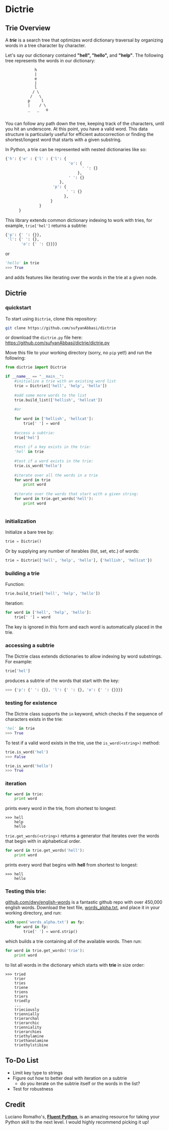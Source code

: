 # Dictrie

## Trie Overview

A ***trie*** is a search tree that optimizes word dictionary traversal by organizing words in a tree character by character. 

Let's say our dictionary contained **"hell", "hello",** and **"help"**. The following tree represents the words in our dictionary:
```
             h
             |
             e
             |
             l
            / \
           /   \
          p     l
          |    / \
          _   _   o
         
```

You can follow any path down the tree, keeping track of the characters, until you hit an underscore. At this point, you have a valid word. This data structure is particularly useful for efficient autocorrection or finding the shortest/longest word that starts with a given substring.

In Python, a trie can be represented with nested dictionaries like so:

```python
{'h': {'e' : {'l' : {'l': {
                            'o': {
                                  ' ': {}
                                },
                            ' ': {}
                        },
                     'p': {
                           ' ': {}
                          },
                    }
               }
      }
```

This library extends common dictionary indexing to work with tries, for example, `trie['hel']` returns a subtrie:
```python
{'p': {' ': {}}, 
 'l': {' ': {}, 
       'o': {' ': {}}}}
```

or 

```python
'hello' in trie
>>> True
```

and adds features like iterating over the words in the trie at a given node.


## Dictrie
### quickstart

To start using ```Dictrie```, clone this repository:

```bash
git clone https://github.com/sufyanAbbasi/dictrie
```

or download the ```dictrie.py``` file here: https://github.com/sufyanAbbasi/dictrie/dictrie.py

Move this file to your working directory (sorry, no ```pip``` yet!) and run the following:

```python
from dictrie import Dictrie

if __name__ == "__main__":
    #initialize a trie with an existing word list
    trie = Dictrie(['hell', 'help', 'hello'])
    
    #add some more words to the list
    trie.build_list(['hellish', 'hellcat'])
    
    #or
    
    for word in ['hellish', 'hellcat']:
        trie[' '] = word
    
    #access a subtrie:
    trie['hel']
    
    #test if a key exists in the trie:
    'hel' in trie
    
    #test if a word exists in the trie:
    trie.is_word('hello')
    
    #iterate over all the words in a trie
    for word in trie
        print word
        
    #iterate over the words that start with a given string:
    for word in trie.get_words('hell'):
        print word
    
```


### initialization
Initialize a bare tree by:

```python
trie = Dictrie()
```

Or by supplying any number of iterables (list, set, etc.) of words:

```python
trie = Dictrie(['hell', 'help', 'hello'], {'hellish', 'hellcat'})
```

### building a trie
Function:
```python
trie.build_trie(['hell', 'help', 'hello'])
```
Iteration:
```python
for word in ['hell', 'help', 'hello']:
    trie[' '] = word
```
The key is ignored in this form and each word is automatically placed in the trie.

### accessing a subtrie
The Dictrie class extends dictionaries to allow indexing by word substrings. For example:
```python
trie['hel']
```
produces a subtrie of the words that start with the key:
```python
>>> {'p': {' ': {}}, 'l': {' ': {}, 'o': {' ': {}}}}
```

### testing for existence
The Dictrie class supports the ```in``` keyword, which checks if the sequence of characters exists in the trie:
```python
'hel' in trie
>>> True
```

To test if a valid word exists in the trie, use the ```is_word(<string>)``` method:
```python
trie.is_word('hel')
>>> False

trie.is_word('hello')
>>> True
```

### iteration
```python
for word in trie:
    print word
```
prints every word in the trie, from shortest to longest:

```
>>> hell 
    help 
    hello
```

```trie.get_words(<string>)``` returns a generator that iterates over the words that begin with <string> in alphabetical order.

```python
for word in trie.get_words('hell'):
    print word
```
prints every word that begins with **hell** from shortest to longest:

```
>>> hell 
    hello
```

### Testing this trie:
[github.com/dwy/english-words](https://github.com/dwyl/english-words) is a fantastic github repo with over 450,000 english words. Download the text file, [words_alpha.txt](https://github.com/dwyl/english-words/blob/master/words_alpha.txt), and place it in your working directory, and run:

```python
with open('words_alpha.txt') as fp:
    for word in fp:
        trie[' '] = word.strip()
```

which builds a trie containing all of the available words. Then run:

```python
for word in trie.get_words('trie'):
    print word
```
to list all words in the dictionary which starts with **trie** in size order:

```
>>> tried
    trier
    tries
    triene
    triens
    triers
    triedly
    ...
    trieciously
    triennially
    trierarchal
    trierarchic
    trienniality
    trierarchies
    triethylamine
    triethanolamine
    triethylstibine

```

## To-Do List
* Limit key type to strings
* Figure out how to better deal with iteration on a subtrie
    * do you iterate on the subtrie itself or the words in the list?
* Test for robustness

## Credit
Luciano Romalho's, [**Fluent Python**](http://shop.oreilly.com/product/0636920032519.do), is an amazing resource for taking your Python skill to the next level. I would highly recommend picking it up!